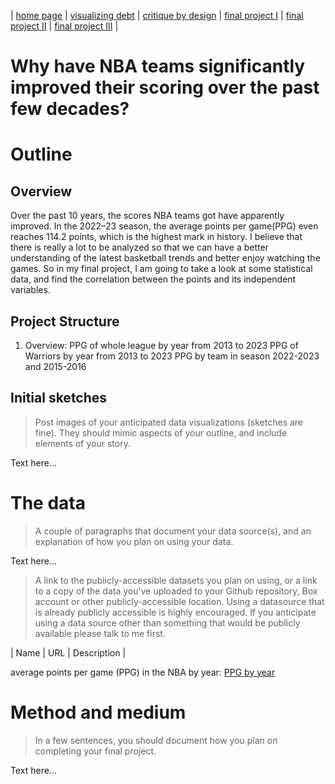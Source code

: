 | [home page](https://cmustudent.github.io/tswd-portfolio-templates/) | [visualizing debt](visualizing-government-debt) | [critique by design](critique-by-design) | [final project I](final-project-part-one) | [final project II](final-project-part-two) | [final project III](final-project-part-three) |
# Why have NBA teams significantly improved their scoring over the past few decades?

# Outline

## Overview
Over the past 10 years, the scores NBA teams got have apparently improved. In the 2022–23 season, the average points per game(PPG) even reaches 114.2 points, which is the highest mark in history. I believe that there is really a lot to be analyzed so that we can have a better understanding of the latest basketball trends and better enjoy watching the games. So in my final project, I am going to take a look at some statistical data, and find the correlation between the points and its independent variables. 

## Project Structure
1. Overview:
   PPG of whole league by year from 2013 to 2023
   PPG of Warriors by year from 2013 to 2023
   PPG by team in season 2022-2023 and 2015-2016
   


## Initial sketches
> Post images of your anticipated data visualizations (sketches are fine). They should mimic aspects of your outline, and include elements of your story.  

Text here...

# The data
> A couple of paragraphs that document your data source(s), and an explanation of how you plan on using your data. 

Text here...

> A link to the publicly-accessible datasets you plan on using, or a link to a copy of the data you've uploaded to your Github repository, Box account or other publicly-accessible location. Using a datasource that is already publicly accessible is highly encouraged.  If you anticipate using a data source other than something that would be publicly available please talk to me first. 

| Name | URL | Description |

average points per game (PPG) in the NBA by year: [PPG by year](https://www.sportskeeda.com/basketball/what-average-points-per-game-ppg-nba-year-looking-last-decade-evolution-scoring)

# Method and medium
> In a few sentences, you should document how you plan on completing your final project. 

Text here...
